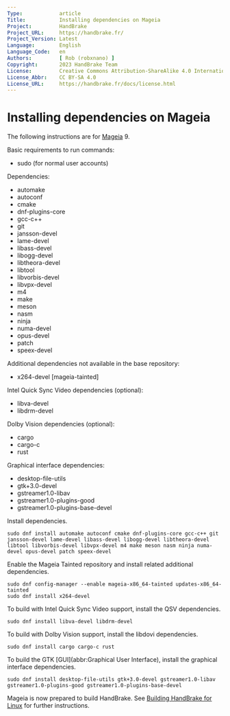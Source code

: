 ```yaml
---
Type:            article
Title:           Installing dependencies on Mageia
Project:         HandBrake
Project_URL:     https://handbrake.fr/
Project_Version: Latest
Language:        English
Language_Code:   en
Authors:         [ Rob (robxnano) ]
Copyright:       2023 HandBrake Team
License:         Creative Commons Attribution-ShareAlike 4.0 International
License_Abbr:    CC BY-SA 4.0
License_URL:     https://handbrake.fr/docs/license.html
---
```


Installing dependencies on Mageia
=================================

The following instructions are for [Mageia](https://mageia.org) 9.

Basic requirements to run commands:

- sudo (for normal user accounts)

Dependencies:

- automake
- autoconf
- cmake
- dnf-plugins-core
- gcc-c++
- git
- jansson-devel
- lame-devel
- libass-devel
- libogg-devel
- libtheora-devel
- libtool
- libvorbis-devel
- libvpx-devel
- m4
- make
- meson
- nasm
- ninja
- numa-devel
- opus-devel
- patch
- speex-devel

Additional dependencies not available in the base repository:

- x264-devel [mageia-tainted]

Intel Quick Sync Video dependencies (optional):

- libva-devel
- libdrm-devel

Dolby Vision dependencies (optional):

- cargo
- cargo-c
- rust

Graphical interface dependencies:

- desktop-file-utils
- gtk+3.0-devel
- gstreamer1.0-libav
- gstreamer1.0-plugins-good
- gstreamer1.0-plugins-base-devel

Install dependencies.

    sudo dnf install automake autoconf cmake dnf-plugins-core gcc-c++ git jansson-devel lame-devel libass-devel libogg-devel libtheora-devel libtool libvorbis-devel libvpx-devel m4 make meson nasm ninja numa-devel opus-devel patch speex-devel

Enable the Mageia Tainted repository and install related additional dependencies.

    sudo dnf config-manager --enable mageia-x86_64-tainted updates-x86_64-tainted
    sudo dnf install x264-devel

To build with Intel Quick Sync Video support, install the QSV dependencies.

    sudo dnf install libva-devel libdrm-devel

To build with Dolby Vision support, install the libdovi dependencies.

    sudo dnf install cargo cargo-c rust

To build the GTK [GUI](abbr:Graphical User Interface), install the graphical interface dependencies.

    sudo dnf install desktop-file-utils gtk+3.0-devel gstreamer1.0-libav gstreamer1.0-plugins-good gstreamer1.0-plugins-base-devel

Mageia is now prepared to build HandBrake. See [Building HandBrake for Linux](build-linux.html) for further instructions.
